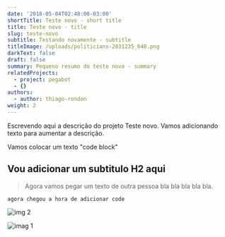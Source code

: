 ```yaml
---
date: '2018-05-04T02:48:00-03:00'
shortTitle: Teste novo - short title
title: Teste novo - title
slug: teste-novo
subtitle: Testando novamente - subtitle
titleImage: /uploads/politicians-2831235_640.png
darkText: false
draft: false
summary: Pequeno resumo do teste novo - summary
relatedProjects:
  - project: pegabot
  - {}
authors:
  - author: thiago-rondon
weight: 2
---
```

Escrevendo aqui a descrição do projeto Teste novo. Vamos adicionando texto para aumentar a descrição.

Vamos colocar um texto "code block"

## Vou adicionar um subtitulo H2 aqui

> Agora vamos pegar um texto de outra pessoa bla bla bla bla bla.

`agora chegou a hora de adicionar code`

![img 2](/uploads/img-fake-news.jpg)

![imag 1](/uploads/bg-fakenews.jpg)
